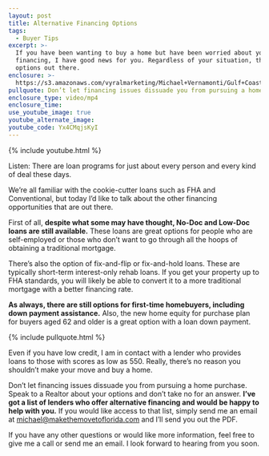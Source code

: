```yaml
---
layout: post
title: Alternative Financing Options
tags:
  - Buyer Tips
excerpt: >-
  If you have been wanting to buy a home but have been worried about your
  financing, I have good news for you. Regardless of your situation, there are
  options out there.
enclosure: >-
  https://s3.amazonaws.com/vyralmarketing/Michael+Vernamonti/Gulf+Coast+Real+Estate+Alternative+Financing.mp4
pullquote: Don’t let financing issues dissuade you from pursuing a home purchase.
enclosure_type: video/mp4
enclosure_time:
use_youtube_image: true
youtube_alternate_image:
youtube_code: Yx4CMqjsKyI
---
```


{% include youtube.html %}

Listen: There are loan programs for just about every person and every kind of deal these days.

We’re all familiar with the cookie-cutter loans such as FHA and Conventional, but today I’d like to talk about the other financing opportunities that are out there.

First of all, **despite what some may have thought, No-Doc and Low-Doc loans are still available.** These loans are great options for people who are self-employed or those who don’t want to go through all the hoops of obtaining a traditional mortgage.

There’s also the option of fix-and-flip or fix-and-hold loans. These are typically short-term interest-only rehab loans. If you get your property up to FHA standards, you will likely be able to convert it to a more traditional mortgage with a better financing rate.

**As always, there are still options for first-time homebuyers, including down payment assistance.** Also, the new home equity for purchase plan for buyers aged 62 and older is a great option with a loan down payment.

{% include pullquote.html %}

Even if you have low credit, I am in contact with a lender who provides loans to those with scores as low as 550. Really, there’s no reason you shouldn’t make your move and buy a home.

Don’t let financing issues dissuade you from pursuing a home purchase. Speak to a Realtor about your options and don’t take no for an answer. **I’ve got a list of lenders who offer alternative financing and would be happy to help with you.** If you would like access to that list, simply send me an email at [michael@makethemovetoflorida.com](javascript:void(location.href='mailto:'+String.fromCharCode(109,105,99,104,97,101,108,64,109,97,107,101,116,104,101,109,111,118,101,116,111,102,108,111,114,105,100,97,46,99,111,109))) and I’ll send you out the PDF.

If you have any other questions or would like more information, feel free to give me a call or send me an email. I look forward to hearing from you soon.